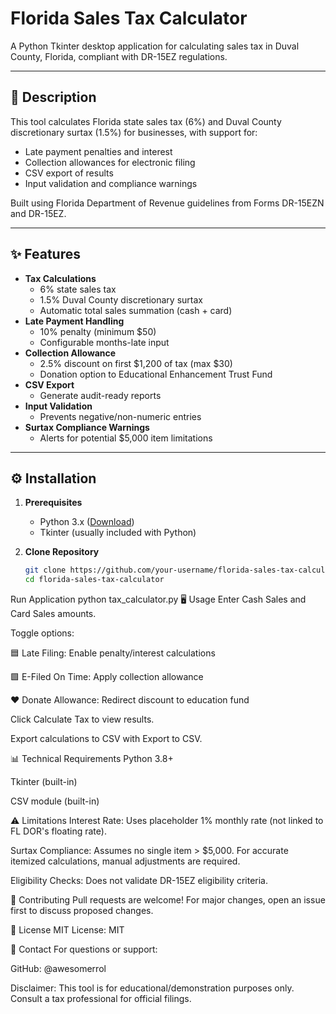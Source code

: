 # Florida Sales Tax Calculator

A Python Tkinter desktop application for calculating sales tax in Duval County, Florida, compliant with DR-15EZ regulations.

---

## 📝 Description
This tool calculates Florida state sales tax (6%) and Duval County discretionary surtax (1.5%) for businesses, with support for:
- Late payment penalties and interest
- Collection allowances for electronic filing
- CSV export of results
- Input validation and compliance warnings

Built using Florida Department of Revenue guidelines from Forms DR-15EZN and DR-15EZ.

---

## ✨ Features
- **Tax Calculations**
  - 6% state sales tax
  - 1.5% Duval County discretionary surtax
  - Automatic total sales summation (cash + card)
- **Late Payment Handling**
  - 10% penalty (minimum $50)
  - Configurable months-late input
- **Collection Allowance**
  - 2.5% discount on first $1,200 of tax (max $30)
  - Donation option to Educational Enhancement Trust Fund
- **CSV Export**  
  - Generate audit-ready reports
- **Input Validation**  
  - Prevents negative/non-numeric entries
- **Surtax Compliance Warnings**  
  - Alerts for potential $5,000 item limitations

---

## ⚙️ Installation
1. **Prerequisites**  
   - Python 3.x ([Download](https://www.python.org/downloads/))
   - Tkinter (usually included with Python)

2. **Clone Repository**
   ```bash
   git clone https://github.com/your-username/florida-sales-tax-calculator.git
   cd florida-sales-tax-calculator
Run Application
python tax_calculator.py
🖥️ Usage
Enter Cash Sales and Card Sales amounts.

Toggle options:

🟦 Late Filing: Enable penalty/interest calculations

🟩 E-Filed On Time: Apply collection allowance

❤️ Donate Allowance: Redirect discount to education fund

Click Calculate Tax to view results.

Export calculations to CSV with Export to CSV.

📊 Technical Requirements
Python 3.8+

Tkinter (built-in)

CSV module (built-in)

⚠️ Limitations
Interest Rate: Uses placeholder 1% monthly rate (not linked to FL DOR's floating rate).

Surtax Compliance: Assumes no single item > $5,000. For accurate itemized calculations, manual adjustments are required.

Eligibility Checks: Does not validate DR-15EZ eligibility criteria.

🤝 Contributing
Pull requests are welcome! For major changes, open an issue first to discuss proposed changes.

📜 License
MIT
License: MIT

📧 Contact
For questions or support:

GitHub: @awesomerrol

Disclaimer: This tool is for educational/demonstration purposes only. Consult a tax professional for official filings.
